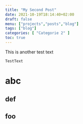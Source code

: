 ```yaml
---
title: "My Second Post"
date: 2021-10-19T18:14:40+02:00
draft: false
menu: ["projects","posts","blog"]
tags: ["blog"]
categories: [ "Categorie 2" ]
toc: true
---
```


This is another test text

```
TestText
```

abc
===

def
--



foo
-


